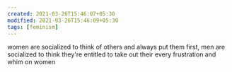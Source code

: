 ```yaml
---
created: 2021-03-26T15:46:07+05:30
modified: 2021-03-26T15:46:09+05:30
tags: [feminism]
---
```


women are socialized to think of others and always put them first, men are socialized to think they're entitled to take out their every frustration and whim on women
